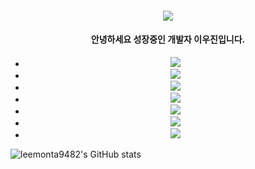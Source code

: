 <h4 align="center"><img src="https://capsule-render.vercel.app/api?type=Waving&height=250&section=header&fontSize=90&fontColor=FFF2FC&text=welcome" /></h4>

<h4 align="center">안녕하세요 성장중인 개발자 이우진입니다. </h4>
<ul align="center">
  <li>
    <a href="https://hits.seeyoufarm.com"><img src="https://hits.seeyoufarm.com/api/count/incr/badge.svg?url=https%3A%2F%2Fgithub.com%2Fleemonta9482&count_bg=%237B66AC&title_bg=%23555555&icon=github.svg&icon_color=%23FFFFFF&title=Visits&edge_flat=false"/></a>
    
  </li>
  <li>
    <img src="https://img.shields.io/badge/Python-111111?style=flat-square&logo=Python&logoColor=white"/>
  </li>
  <li>
    <img src="https://img.shields.io/badge/C-111111?style=flat-square&logo=C&logoColor=white"/>
  </li>
  <li>
    <img src="https://img.shields.io/badge/Spring-111111?style=flat-square&logo=Spring&logoColor=white"/>
  </li>
  <li>
    <img src="https://img.shields.io/badge/HTML5-111111?style=flat-square&logo=HTML5&logoColor=white"/>
  </li>
  <li>
    <img src="https://img.shields.io/badge/CSS3-111111?style=flat-square&logo=CSS3&logoColor=white"/>
  </li>
  <li>
    <img src="https://img.shields.io/badge/JavaScript-111111?style=flat-square&logo=Javascript&logoColor=white"/>
  </li>
</ul>

![leemonta9482's GitHub stats](https://github-readme-stats.vercel.app/api?username=leemonta9482&show_icons=true&theme=radical)

